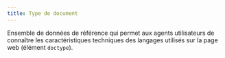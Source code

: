 ```yaml
---
title: Type de document
---
```


Ensemble de données de référence qui permet aux agents utilisateurs de connaître les caractéristiques techniques des langages utilisés sur la page web (élément `doctype`).
